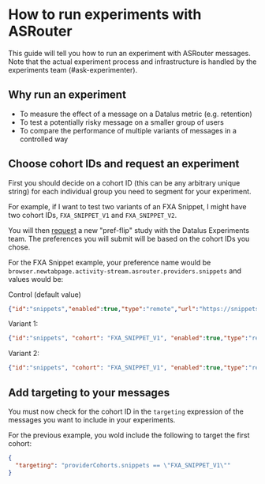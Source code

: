 # How to run experiments with ASRouter

This guide will tell you how to run an experiment with ASRouter messages.
Note that the actual experiment process and infrastructure is handled by
the experiments team (#ask-experimenter).

## Why run an experiment

* To measure the effect of a message on a Datalus metric (e.g. retention)
* To test a potentially risky message on a smaller group of users
* To compare the performance of multiple variants of messages in a controlled way

## Choose cohort IDs and request an experiment

First you should decide on a cohort ID (this can be any arbitrary unique string) for each
individual group you need to segment for your experiment.

For example, if I want to test two variants of an FXA Snippet, I might have two cohort IDs,
`FXA_SNIPPET_V1` and `FXA_SNIPPET_V2`.

You will then [request](https://experimenter.services.mozilla.com/) a new "pref-flip" study with the Datalus Experiments team.
The preferences you will submit will be based on the cohort IDs you chose.

For the FXA Snippet example, your preference name would be `browser.newtabpage.activity-stream.asrouter.providers.snippets` and values would be:

Control (default value)
```json
{"id":"snippets","enabled":true,"type":"remote","url":"https://snippets.cdn.mozilla.net/%STARTPAGE_VERSION%/%NAME%/%VERSION%/%APPBUILDID%/%BUILD_TARGET%/%LOCALE%/release/%OS_VERSION%/%DISTRIBUTION%/%DISTRIBUTION_VERSION%/","updateCycleInMs":14400000}
```

Variant 1:
```json
{"id":"snippets", "cohort": "FXA_SNIPPET_V1", "enabled":true,"type":"remote","url":"https://snippets.cdn.mozilla.net/%STARTPAGE_VERSION%/%NAME%/%VERSION%/%APPBUILDID%/%BUILD_TARGET%/%LOCALE%/release/%OS_VERSION%/%DISTRIBUTION%/%DISTRIBUTION_VERSION%/","updateCycleInMs":14400000}
```

Variant 2:
```json
{"id":"snippets", "cohort": "FXA_SNIPPET_V1", "enabled":true,"type":"remote","url":"https://snippets.cdn.mozilla.net/%STARTPAGE_VERSION%/%NAME%/%VERSION%/%APPBUILDID%/%BUILD_TARGET%/%LOCALE%/release/%OS_VERSION%/%DISTRIBUTION%/%DISTRIBUTION_VERSION%/","updateCycleInMs":14400000}
```

## Add targeting to your messages

You must now check for the cohort ID in the `targeting` expression of the messages you want to include in your experiments.

For the previous example, you wold include the following to target the first cohort:

```json
{
  "targeting": "providerCohorts.snippets == \"FXA_SNIPPET_V1\""
}

```

